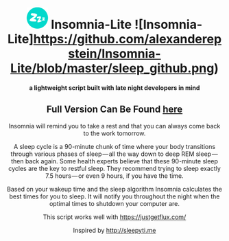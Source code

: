 <div align="center">

 # ![Insomnia-Lite](https://github.com/alexanderepstein/Insomnia-Lite/blob/master/sleep_github.png) Insomnia-Lite ![Insomnia-Lite]https://github.com/alexanderepstein/Insomnia-Lite/blob/master/sleep_github.png)

 ####  a lightweight script built with late night developers in mind
 

 

 ## Full Version Can Be Found <a href="https://github.com/alexanderepstein/Insomnia-Lite">here</a> 
 
 Insomnia will remind you to take a rest and that you can always come back to the work tomorrow.

A sleep cycle is a 90-minute chunk of time where your body transitions through various phases of sleep — all the way down to deep REM sleep — then back again. Some health experts believe that these 90-minute sleep cycles are the key to restful sleep. They recommend trying to sleep exactly 7.5 hours — or even 9 hours, if you have the time.


Based on your wakeup time and the sleep algorithm Insomnia calculates the best times for you to sleep. It will notify you throughout the night when the optimal times to shutdown your computer are.

This script works well with https://justgetflux.com/

Inspired by http://sleepyti.me

</div>
